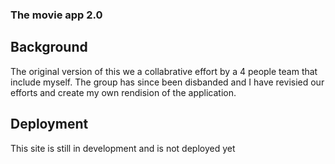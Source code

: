 ### The movie app 2.0

## Background
The original version of this we a collabrative effort by a 4 people team that include myself.  The group has since been disbanded and I have revisied our efforts and create my own rendision of the application.

## Deployment
This site is still in development and is not deployed yet